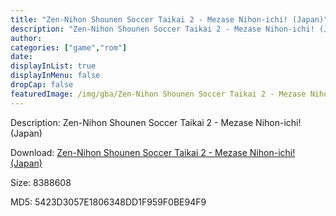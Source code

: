 ```yaml
---
title: "Zen-Nihon Shounen Soccer Taikai 2 - Mezase Nihon-ichi! (Japan)"
description: "Zen-Nihon Shounen Soccer Taikai 2 - Mezase Nihon-ichi! (Japan)"
author: 
categories: ["game","rom"]
date: 
displayInList: true
displayInMenu: false
dropCap: false
featuredImage: /img/gba/Zen-Nihon Shounen Soccer Taikai 2 - Mezase Nihon-ichi! [Japan].jpg
---
```


Description: Zen-Nihon Shounen Soccer Taikai 2 - Mezase Nihon-ichi! (Japan)

Download: <a style="text-decoration:underline;" href="https://mega.nz/#!SbJEyIqD!288llGfILgcSfB-NpZvB0QIlxA0zyufQ2hDbK-5ho4g" target = "_blank" rel = "nofollow" > Zen-Nihon Shounen Soccer Taikai 2 - Mezase Nihon-ichi! (Japan)</a>

Size: 8388608

MD5: 5423D3057E1806348DD1F959F0BE94F9

